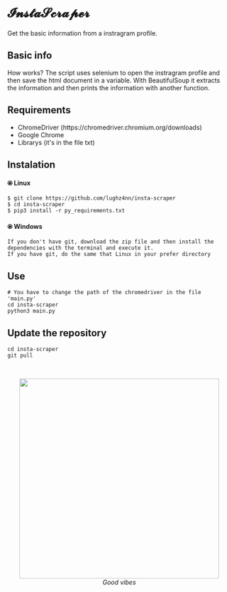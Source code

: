# 𝓘𝓷𝓼𝓽𝓪𝓢𝓬𝓻𝓪𝓹𝓮𝓻
Get the basic information from a instragram profile.

## Basic info
How works? The script uses selenium to open the instragram profile and then save the html document in a variable. With BeautifulSoup it extracts the information and then prints the information with another function.


## Requirements
<ul>
  <li>ChromeDriver (https://chromedriver.chromium.org/downloads)</li>
  <li>Google Chrome</li>
  <li>Librarys (it's in the file txt)
</ul>


## Instalation

#### ⦿ Linux
```console
$ git clone https://github.com/lughz4nn/insta-scraper
$ cd insta-scraper
$ pip3 install -r py_requirements.txt
```

#### ⦿ Windows
    If you don't have git, download the zip file and then install the dependencies with the terminal and execute it.
    If you have git, do the same that Linux in your prefer directory


## Use
```console
# You have to change the path of the chromedriver in the file 'main.py'
cd insta-scraper
python3 main.py
```


## Update the repository
```console
cd insta-scraper
git pull
```

<br/>

<p align="center">
  <img src="https://thumbs.gfycat.com/AliveHauntingGavial-size_restricted.gif" width=450px> <br/>
  <i>Good vibes</i>
</p>
